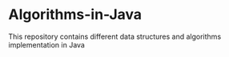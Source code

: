 # Algorithms-in-Java
This repository contains different data structures and algorithms implementation in Java
